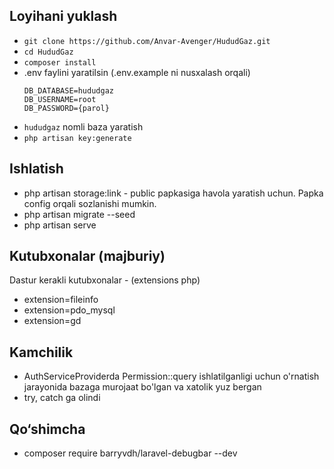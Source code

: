 ## Loyihani yuklash
- `git clone https://github.com/Anvar-Avenger/HududGaz.git`
- `cd HududGaz`
- `composer install`
- .env faylini yaratilsin (.env.example ni nusxalash orqali)<br>
  ```
  DB_DATABASE=hududgaz
  DB_USERNAME=root
  DB_PASSWORD={parol}
  ```
- `hududgaz` nomli baza yaratish
- `php artisan key:generate`

## Ishlatish
- php artisan storage:link - public papkasiga havola yaratish uchun. Papka config orqali sozlanishi mumkin.
- php artisan migrate --seed
- php artisan serve

## Kutubxonalar (majburiy)
Dastur kerakli kutubxonalar - (extensions php)
- extension=fileinfo
- extension=pdo_mysql
- extension=gd


## Kamchilik
- AuthServiceProviderda Permission::query ishlatilganligi uchun o'rnatish jarayonida bazaga murojaat bo'lgan va xatolik yuz bergan
- try, catch ga olindi

## Qo&#8216;shimcha
- composer require barryvdh/laravel-debugbar --dev
